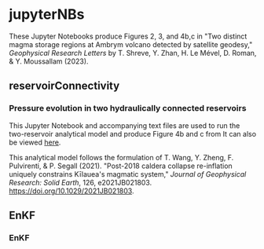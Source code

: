# jupyterNBs

These Jupyter Notebooks produce Figures 2, 3, and 4b,c in "Two distinct magma storage regions at Ambrym volcano detected by satellite geodesy," <em>Geophysical Research Letters</em> by T. Shreve, Y. Zhan, H. Le Mével, D. Roman, & Y. Moussallam (2023).

## reservoirConnectivity
### Pressure evolution in two hydraulically connected reservoirs

This Jupyter Notebook and accompanying text files are used to run the two-reservoir analytical model and produce Figure 4b and c from It can also be viewed [here](https://nbviewer.org/github/tshreve/jupyterNBs/blob/main/analytical_twoReservoirs_ambrym.ipynb). 

This analytical model follows the formulation of T. Wang, Y. Zheng, F. Pulvirenti, & P. Segall (2021). "Post-2018 caldera collapse re-inflation uniquely constrains Kīlauea's magmatic system," *Journal of Geophysical Research: Solid Earth*, 126, e2021JB021803. https://doi.org/10.1029/2021JB021803.

## EnKF
### EnKF 
